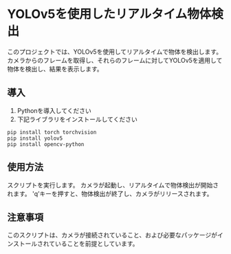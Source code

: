 # YOLOv5を使用したリアルタイム物体検出

このプロジェクトでは、YOLOv5を使用してリアルタイムで物体を検出します。カメラからのフレームを取得し、それらのフレームに対してYOLOv5を適用して物体を検出し、結果を表示します。

## 導入

1. Pythonを導入してください
2. 下記ライブラリをインストールしてください

```
pip install torch torchvision
pip install yolov5
pip install opencv-python
```

## 使用方法
スクリプトを実行します。
カメラが起動し、リアルタイムで物体検出が開始されます。
'q’キーを押すと、物体検出が終了し、カメラがリリースされます。

## 注意事項
このスクリプトは、カメラが接続されていること、および必要なパッケージがインストールされていることを前提としています。

